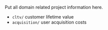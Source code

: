 Put all domain related project information here.

* `cltv/` customer lifetime value
* `acquisition/` user acquisition costs
